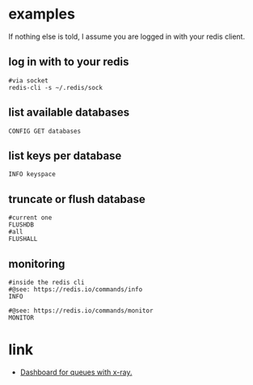 # examples

If nothing else is told, I assume you are logged in with your redis client.

## log in with to your redis

```
#via socket
redis-cli -s ~/.redis/sock
```

## list available databases

```
CONFIG GET databases
```

## list keys per database

```
INFO keyspace
```

## truncate or flush database

```
#current one
FLUSHDB
#all
FLUSHALL
```

## monitoring

```
#inside the redis cli
#@see: https://redis.io/commands/info
INFO

#@see: https://redis.io/commands/monitor
MONITOR
```

# link

* [Dashboard for queues with x-ray.](https://horizon.laravel.com/)
